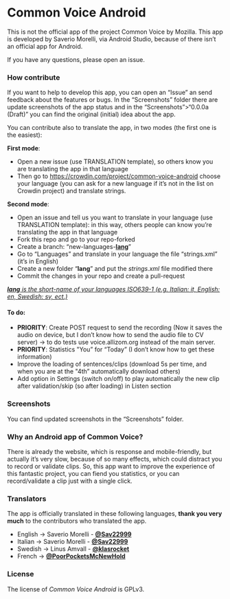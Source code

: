 # Common Voice Android

This is not the official app of the project Common Voice by Mozilla. This app is developed by Saverio Morelli, via Android Studio, because of there isn’t an official app for Android.

If you have any questions, please open an issue.

### How contribute

If you want to help to develop this app, you can open an “Issue” an send feedback about the features or bugs. In the “Screenshots” folder there are update screenshots of the app status and in the “Screenshots”>“0.0.0a (Draft)” you can find the original (initial) idea about the app.

You can contribute also to translate the app, in two modes (the first one is the easiest):

**First mode**:

- Open a new issue (use TRANSLATION template), so others know you are translating the app in that language
- Then go to https://crowdin.com/project/common-voice-android choose your language (you can ask for a new language if it’s not in the list on Crowdin project) and translate strings.

**Second mode**:

- Open an issue and tell us you want to translate in your language (use TRANSLATION template): in this way, others people can know you’re translating the app in that language
- Fork this repo and go to your repo-forked
- Create a branch: “new-languages-<u>**lang**</u>”
- Go to “Languages” and translate in your language the file “strings.xml” (it’s in English)
- Create a new folder “**lang**” and put the *strings.xml* file modified there
- Commit the changes in your repo and create a pull-request

_<u>**lang** is the short-name of your languages ISO639-1 (e.g. Italian: it, English: en, Swedish: sv, ect.)</u>_

#### To do:

- **PRIORITY**: Create POST request to send the recording (Now it saves the audio on device, but I don’t know how to send the audio file to CV server) -> to do tests use voice.allizom.org instead of the main server.
- **PRIORITY**: Statistics "You” for “Today” (I don’t know how to get these information)
- Improve the loading of sentences/clips (download 5s per time, and when you are at the "4th” automatically download others)
- Add option in Settings (switch on/off) to play automatically the new clip after validation/skip (so after loading) in Listen section

### Screenshots

You can find updated screenshots in the “Screenshots” folder.

### Why an Android app of Common Voice?

There is already the website, which is response and mobile-friendly, but actually it’s very slow, because of so many effects, which could distract you to record or validate clips. So, this app want to improve the experience of this fantastic project, you can fiend you statistics, or you can record/validate a clip just with a single click.

### Translators

The app is officially translated in these following languages, **thank you very much** to the contributors who translated the app.

- English -> Saverio Morelli - **[@Sav22999](https://github.com/Sav22999)**
- Italian -> Saverio Morelli - **[@Sav22999](https://github.com/Sav22999)**
- Swedish -> Linus Amvall - **[@klasrocket](https://github.com/klasrocket)**
- French -> **[@PoorPocketsMcNewHold](https://github.com/PoorPocketsMcNewHold)**

### License

The license of *Common Voice Android* is GPLv3.